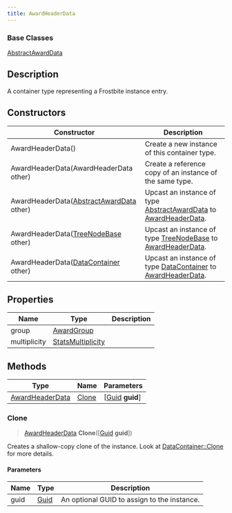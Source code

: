 ```yaml
---
title: AwardHeaderData
---
```

### Base Classes

[AbstractAwardData](/vext/ref/fb/abstractawarddata/)

## Description

A container type representing a Frostbite instance entry.

## Constructors

| Constructor                                                                | Description                                                                                                           |
| -------------------------------------------------------------------------- | --------------------------------------------------------------------------------------------------------------------- |
| AwardHeaderData()                                                          | Create a new instance of this container type.                                                                         |
| AwardHeaderData(AwardHeaderData other)                                     | Create a reference copy of an instance of the same type.                                                              |
| AwardHeaderData([AbstractAwardData](/vext/ref/fb/abstractawarddata/) other)              | Upcast an instance of type [AbstractAwardData](/vext/ref/fb/abstractawarddata/) to [AwardHeaderData](/vext/ref/fb/awardheaderdata/).              |
| AwardHeaderData([TreeNodeBase](/vext/ref/fb/treenodebase/) other)                        | Upcast an instance of type [TreeNodeBase](/vext/ref/fb/treenodebase/) to [AwardHeaderData](/vext/ref/fb/awardheaderdata/).                        |
| AwardHeaderData([DataContainer](/vext/ref/shared/class/datacontainer) other) | Upcast an instance of type [DataContainer](/vext/ref/shared/class/datacontainer) to [AwardHeaderData](/vext/ref/fb/awardheaderdata/). |

## Properties

| Name         | Type                                   | Description |
| ------------ | -------------------------------------- | ----------- |
| group        | [AwardGroup](/vext/ref/fb/awardgroup/)               |             |
| multiplicity | [StatsMultiplicity](/vext/ref/fb/statsmultiplicity/) |             |

## Methods

| Type                               | Name            | Parameters                                     |
| ---------------------------------- | --------------- | ---------------------------------------------- |
| [AwardHeaderData](/vext/ref/fb/awardheaderdata/) | [Clone](#clone) | \[[Guid](/vext/ref/shared/class/guid) **guid**\] |

### Clone

> [AwardHeaderData](/vext/ref/fb/awardheaderdata/) **Clone**(\[[Guid](/vext/ref/shared/class/guid) **guid**\])

Creates a shallow-copy clone of the instance. Look at [DataContainer::Clone](/vext/ref/shared/class/datacontainer#clone) for more details.

#### Parameters

| Name | Type         | Description                                 |
| ---- | ------------ | ------------------------------------------- |
| guid | [Guid](/vext/ref/shared/class/guid/) | An optional GUID to assign to the instance. |
